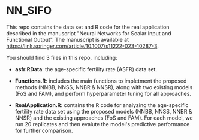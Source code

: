 # NN_SIFO

This repo contains the data set and R code for the real application described in the manuscript "Neural Networks for Scalar Input and Functional Output". The manuscript is available at https://link.springer.com/article/10.1007/s11222-023-10287-3.

You should find 3 files in this repo, including:

- **asfr.RData**: the age-specific fertility rate (ASFR) data set.

- **Functions.R**: includes the main functions to impletment the proposed methods (NNBB, NNSS, NNBR & NNSR), along with two existing models (FoS and FAM), and perform hyperparameter tuning for all approaches.
  
- **RealApplication.R**: contains the R code for analyzing the age-specific fertility rate data set using the proposed models (NNBB, NNSS, NNBR & NNSR) and the existing approaches (FoS and FAM). For each model, we run 20 replicates and then evalute the model's predictive performance for further comparison. 
